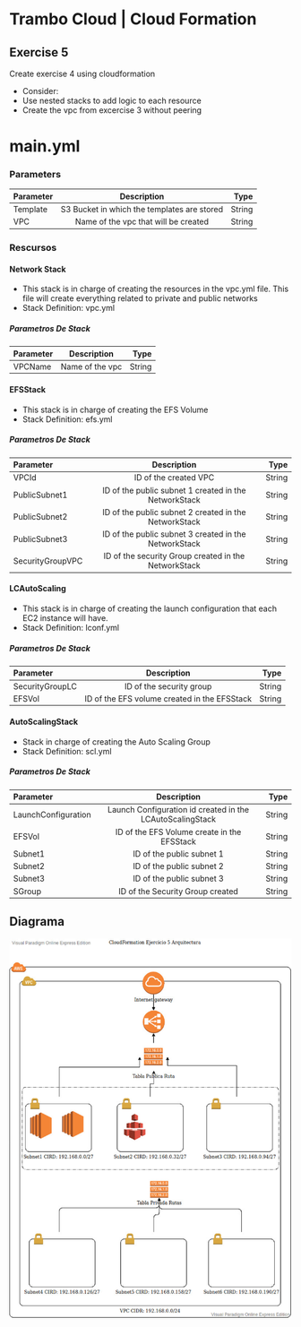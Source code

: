 # Trambo Cloud | Cloud Formation
## Exercise 5

Create exercise 4 using cloudformation
- Consider:
 - Use nested stacks to add logic to each resource
 - Create the vpc from excercise 3 without peering

 # main.yml

 ### Parameters
<!---->
| Parameter      | Description | Type    |
| :---        |    :----:   |          ---: |
| Template     | S3 Bucket  in which the templates are stored     |   String |
| VPC     | Name of the vpc that will be created   |   String |
<!---->

### Rescursos

#### Network Stack
* This stack is in charge of creating the resources in the vpc.yml file. This file will create everything related to private and public networks
* Stack Definition: vpc.yml
##### Parametros De Stack
<!---->
| Parameter      | Description | Type    |
| :---        |    :----:   |          ---: |
| VPCName     | Name of the vpc     |   String |
<!---->


#### EFSStack
* This stack is in charge of creating the EFS Volume
* Stack Definition: efs.yml

##### Parametros De Stack
<!---->
| Parameter      | Description | Type    |
| :---        |    :----:   |          ---: |
| VPCId    | ID of the created VPC   |   String |
| PublicSubnet1    | ID of the public subnet 1 created in the NetworkStack   |   String |
| PublicSubnet2    | ID of the public subnet 2 created in the NetworkStack    |   String |
| PublicSubnet3    | ID of the public subnet 3 created in the NetworkStack    |   String |
| SecurityGroupVPC    | ID of the security Group created in the NetworkStack |   String |
<!---->

#### LCAutoScaling
* This stack is in charge of creating the launch configuration that each EC2 instance will have.
* Stack Definition: lconf.yml

##### Parametros De Stack
| Parameter      | Description | Type    |
| :---        |    :----:   |          ---: |
| SecurityGroupLC    | ID of the security group   |   String |
| EFSVol    | ID of the EFS volume created in the EFSStack  |   String |

#### AutoScalingStack
* Stack in charge of creating the Auto Scaling Group
* Stack Definition: scl.yml

##### Parametros De Stack
| Parameter      | Description | Type    |
| :---        |    :----:   |          ---: |
| LaunchConfiguration    | Launch Configuration id created in the LCAutoScalingStack   |   String |
| EFSVol    | ID of the EFS Volume create in the EFSStack  |   String |
| Subnet1    | ID of the public subnet 1   |   String |
| Subnet2    | ID of the public subnet 2     |   String |
| Subnet3    | ID of the public subnet 3    |   String|
| SGroup    | ID of the Security Group created  |   String |

## Diagrama
![Diagram](AWS.jpg)